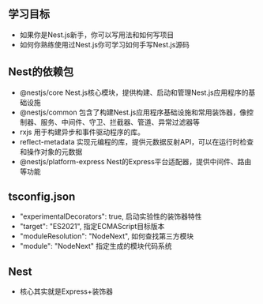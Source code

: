 ## 学习目标
- 如果你是Nest.js新手，你可以写用法和如何写项目
- 如何你熟练使用过Nest.js你可学习如何手写Nest.js源码

## Nest的依赖包
- @nestjs/core Nest.js核心模块，提供构建、启动和管理Nest.js应用程序的基础设施
- @nestjs/common 包含了构建Nest.js应用程序基础设施和常用装饰器，像控制器、服务、中间件、守卫、拦截器、管道、异常过滤器等
- rxjs 用于构建异步和事件驱动程序的库。
- reflect-metadata 实现元编程的库，提供元数据反射API，可以在运行时检查和操作对象的元数据
- @nestjs/platform-express Nest的Express平台适配器，提供中间件、路由等功能

## tsconfig.json
- "experimentalDecorators": true, 启动实验性的装饰器特性
- "target": "ES2021", 指定ECMAScript目标版本
- "moduleResolution": "NodeNext",  如何查找第三方模块
- "module": "NodeNext"  指定生成的模块代码系统

## Nest
- 核心其实就是Express+装饰器
